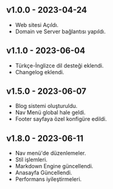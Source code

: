 ## v1.0.0 - 2023-04-24

- Web sitesi Açıldı.
- Domain ve Server bağlantısı yapıldı.

## v1.1.0 - 2023-06-04

- Türkçe-İnglizce dil desteği eklendi.
- Changelog eklendi.

## v1.5.0 - 2023-06-07

- Blog sistemi oluşturuldu.
- Nav Menü global hale geldi.
- Footer sayfaya özel konfigüre edildi.

## v1.8.0 - 2023-06-11

- Nav menü'de düzenlemeler.
- Stil işlemleri.
- Markdown Engine güncellendi.
- Anasayfa Güncellendi.
- Performans iyileştirmeleri.
